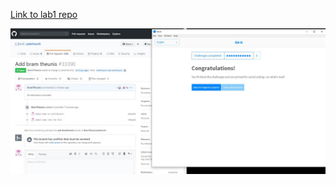 [Link to lab1 repo](https://github.com/BramTheunis/2imd-webtech3-lab1)


![alt text](https://github.com/BramTheunis/2imd-webtech3-portfolio/blob/master/Lab%201/proof%20Git-it.JPG)

